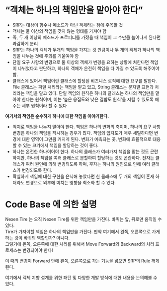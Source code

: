 # “객체는 하나의 책임만을 맡아야 한다”

- SRP는 대상이 함수나 메소드가 아닌 객체라는 점에 주목할 것
- 객체는 둘 이상의 책임을 갖지 않는 형태를 가져야 함
- 즉, 두 개 이상의 메소드가 프로퍼티를 가졌을 때 책임이 그 수만큼 늘어나게 된다면 과감하게 분리
- SRP는 하나의 객체가 두개의 책임을 가지는 것 만큼이나 두 개의 객체가 하나의 책임을 나누는 것에 주의를 기울여야 함
- 단일 요구 사항의 변경으로 둘 이상의 객체가 변경을 요하는 상황에 처한다면 책임이 나뉘었다고 판단하고, 하나의 객체가 온전히 책임을 다 가질 수 있도록 해주어야 함.
- 클래스에 있어서 책임이란 클래스에 할당된 비즈니스 로직에 대한 요구를 말한다. File 클래스는 파일 처리라는 책임을 맡고 있고, String 클래스는 문자열 표현과 처리라는 책임을 맡고 있다. 단일 책임의 원칙은 하나의 클래스는 하나의 책임만을 맡아야 한다는 원칙이며, 이는 ‘높은 응집도와 낮은 결합도 원칙’을 지킬 수 있도록 해주는 세부 원칙이라 할 수 있다

**여기서의 책임은 순수하게 하나에 대한 책임을 이야기한다.**  

- 억지로 책임을 나누지 말아야 한다. 책임은 하나의 변화의 축이며, 하나의 요구 사항 변경은 하나의 책임을 직시하는 경우가 많다. 책임의 입자도가 매우 세밀하다면 변경에 대한 영역이 그만큼 커지게 된다. 변화가 예측되는 곳, 변화에 효율적으로 대응할 수 있는 크기에서 책임을 할당하는 것이 좋다.
- 하나는 온전한 하나이어야 한다. 하나의 클래스가 여러가지 책임을 맡는 것도 곤란하지만, 하나의 책임을 여러 클래스로 분할하여 할당하는 것도 곤란하다. 전자는 클래스가 여러 원인에 의해 변경되도록 하며, 후자는 하나의 원인으로 인해 여러 클래스가 변경되도록 한다.
- 확실하게 책임에 대한 구현을 은닉해 놓았다면 한 클래스에 두 개의 책임이 혼재 하더라도 변경으로 외부에 미치는 영향을 최소화 할 수 있다.

# Code Base 에 의한 설명 

Nexen Tire 는 오직 Nexen Tire를 위한 책임만을 가진다. 바퀴는 앞, 뒤로만 움직일 수 있다.  
Tire가 가져야할 책임은 하나의 책임만을 가진다. 만약 여기에서 왼쪽, 오른쪽으로 가게하는 것이 바퀴의 역할인가? 아니다.  
그렇기에 왼쪽, 오른쪽에 대한 처리를 위해서 Move Forward와 Backward의 처리 프로세스는 변경되어야 한다! 

이 때의 변경이 Forward 안에 왼쪽, 오른쪽으로 가는 기능을 넣으면 SRP의 Rule 깨게 된다.   

여기에서 객체 지향 설계를 위한 패턴 및 다양한 개발 방식에 대한 내용을 논의해볼 수 있다. 